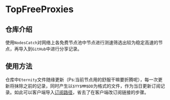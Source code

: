 # TopFreeProxies
## 仓库介绍

使用`NodesCatch`对网络上各免费节点池中节点进行测速筛选出较为稳定高速的节点，再导入到`GitHub`中进行分享记录。

## 使用方法

仓库中`Eternity`文件随缘更新（Ps:当前节点用的舒服干嘛要折腾呢），每一次更新将抹除之前的记录，同时产生以`$YY$MM$DD`为格式的文件，作为当日更新订阅记录。如此可以客户端导入[订阅路径](https://raw.githubusercontent.com/alanbobs999/TopFreeProxies/main/Eternity)，省去了在客户端改订阅链接的步骤。
